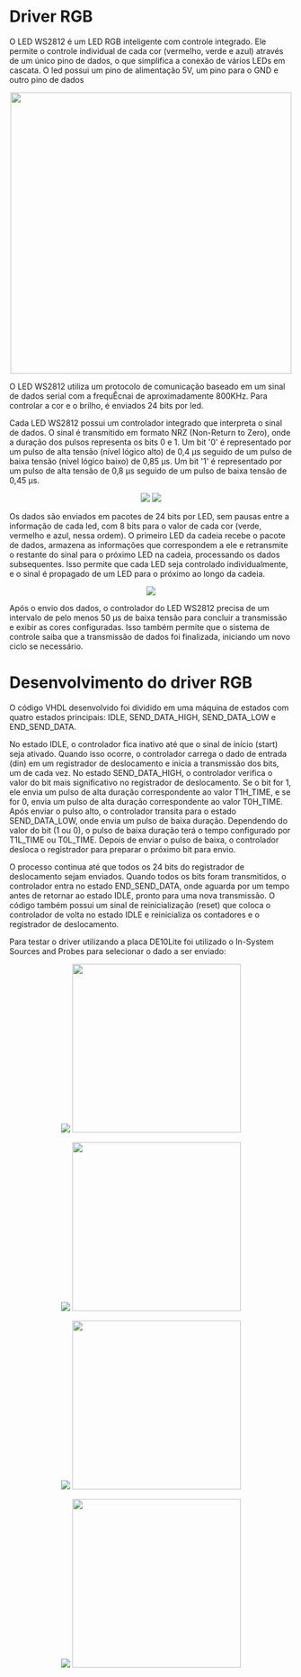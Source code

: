 # Driver RGB


O LED WS2812 é um LED RGB inteligente com controle integrado. Ele permite o controle individual de cada cor (vermelho, verde e azul) através de um único pino de dados, o que simplifica a conexão de vários LEDs em cascata. O led possui um pino de alimentação 5V, um pino para o GND e outro pino de dados

<p align="center">
    <img height="500" src="imagens/led.jpg">
</p>

O LED WS2812 utiliza um protocolo de comunicação baseado em um sinal de dados serial com a frequÊcnai de aproximadamente 800KHz. Para controlar a cor e o brilho, é enviados 24 bits por led.

Cada LED WS2812 possui um controlador integrado que interpreta o sinal de dados. O sinal é transmitido em formato NRZ (Non-Return to Zero), onde a duração dos pulsos representa os bits 0 e 1. Um bit '0' é representado por um pulso de alta tensão (nível lógico alto) de 0,4 µs seguido de um pulso de baixa tensão (nível lógico baixo) de 0,85 µs. Um bit '1' é representado por um pulso de alta tensão de 0,8 µs seguido de um pulso de baixa tensão de 0,45 µs.

<p align="center">
    <img src="imagens/comunicação_nrz.jpg">
    <img src="imagens/tempos_nrz.jpg">
</p>

Os dados são enviados em pacotes de 24 bits por LED, sem pausas entre a informação de cada led, com 8 bits para o valor de cada cor (verde, vermelho e azul, nessa ordem). O primeiro LED da cadeia recebe o pacote de dados, armazena as informações que correspondem a ele e retransmite o restante do sinal para o próximo LED na cadeia, processando os dados subsequentes. Isso permite que cada LED seja controlado individualmente, e o sinal é propagado de um LED para o próximo ao longo da cadeia.

<p align="center">
    <img src="imagens/led_cascata.jpg">
</p>

Após o envio dos dados, o controlador do LED WS2812 precisa de um intervalo de pelo menos 50 µs de baixa tensão para concluir a transmissão e exibir as cores configuradas. Isso também permite que o sistema de controle saiba que a transmissão de dados foi finalizada, iniciando um novo ciclo se necessário.  
# Desenvolvimento do driver RGB

O código VHDL desenvolvido foi dividido em uma máquina de estados com quatro estados principais: IDLE, SEND_DATA_HIGH, SEND_DATA_LOW e END_SEND_DATA.  

No estado IDLE, o controlador fica inativo até que o sinal de início (start) seja ativado. Quando isso ocorre, o controlador carrega o dado de entrada (din) em um registrador de deslocamento e inicia a transmissão dos bits, um de cada vez. No estado SEND_DATA_HIGH, o controlador verifica o valor do bit mais significativo no registrador de deslocamento. Se o bit for 1, ele envia um pulso de alta duração correspondente ao valor T1H_TIME, e se for 0, envia um pulso de alta duração correspondente ao valor T0H_TIME. Após enviar o pulso alto, o controlador transita para o estado SEND_DATA_LOW, onde envia um pulso de baixa duração. Dependendo do valor do bit (1 ou 0), o pulso de baixa duração terá o tempo configurado por T1L_TIME ou T0L_TIME. Depois de enviar o pulso de baixa, o controlador desloca o registrador para preparar o próximo bit para envio.

O processo continua até que todos os 24 bits do registrador de deslocamento sejam enviados. Quando todos os bits foram transmitidos, o controlador entra no estado END_SEND_DATA, onde aguarda por um tempo antes de retornar ao estado IDLE, pronto para uma nova transmissão. O código também possui um sinal de reinicialização (reset) que coloca o controlador de volta no estado IDLE e reinicializa os contadores e o registrador de deslocamento.  

Para testar o driver utilizando a placa DE10Lite foi utilizado o In-System Sources and Probes para selecionar o dado a ser enviado:

<p align="center">
    <img src="imagens/Verde_probe.jpg">
    <img height="300" src="imagens/led_verde.jpg">
</p>

<p align="center">
    <img src="imagens/Vermelho_probe.jpg">
    <img height="300" src="imagens/led_vermelho.jpg">
</p>

<p align="center">
    <img src="imagens/Azul_probe.jpg">
    <img height="300" src="imagens/led_azul.jpg">
</p>

<p align="center">
    <img src="imagens/Branco_probe.jpg">
    <img height="300" src="imagens/led_branco.jpg">
</p>
